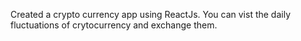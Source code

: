 Created a crypto currency app using ReactJs. 
You can vist the daily fluctuations of crytocurrency and exchange them.
